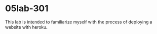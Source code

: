# 05lab-301
This lab is intended to familiarize myself with the process of deploying a website with heroku.
